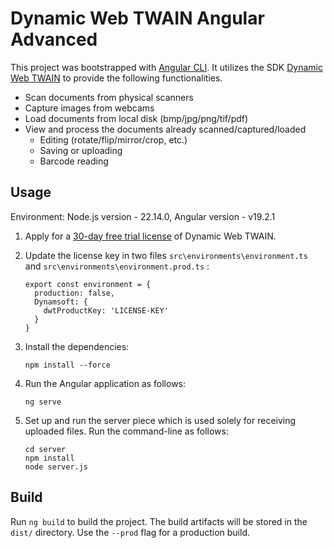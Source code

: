 # Dynamic Web TWAIN Angular Advanced

This project was bootstrapped with [Angular CLI](https://github.com/angular/angular-cli). It utilizes the SDK [Dynamic Web TWAIN](https://www.dynamsoft.com/Products/WebTWAIN_Overview.aspx) to provide the following functionalities.

* Scan documents from physical scanners
* Capture images from webcams
* Load documents from local disk (bmp/jpg/png/tif/pdf)
* View and process the documents already scanned/captured/loaded
  * Editing (rotate/flip/mirror/crop, etc.)
  * Saving or uploading
  * Barcode reading

## Usage
Environment: Node.js version - 22.14.0,  Angular version - v19.2.1
1. Apply for a [30-day free trial license](https://www.dynamsoft.com/customer/license/trialLicense?product=dwt) of Dynamic Web TWAIN.

2. Update the license key in two files `src\environments\environment.ts` and `src\environments\environment.prod.ts` :

   ```
   export const environment = {
     production: false,
     Dynamsoft: {
       dwtProductKey: 'LICENSE-KEY'
     }
   }
   ```

3. Install the dependencies:

   ```
   npm install --force
   ```

4. Run the Angular application as follows:

   ```
   ng serve
   ```

5. Set up and run the server piece which is used solely for receiving uploaded files. Run the  command-line as follows:

   ```
   cd server
   npm install
   node server.js
   ```

## Build

Run `ng build` to build the project. The build artifacts will be stored in the `dist/` directory. Use the `--prod` flag for a production build.